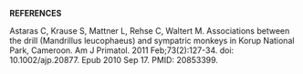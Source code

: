 **REFERENCES**

Astaras C, Krause S, Mattner L, Rehse C, Waltert M. Associations between the drill (Mandrillus leucophaeus) and sympatric monkeys in Korup National Park, Cameroon. Am J Primatol. 2011 Feb;73(2):127-34. doi: 10.1002/ajp.20877. Epub 2010 Sep 17. PMID: 20853399.